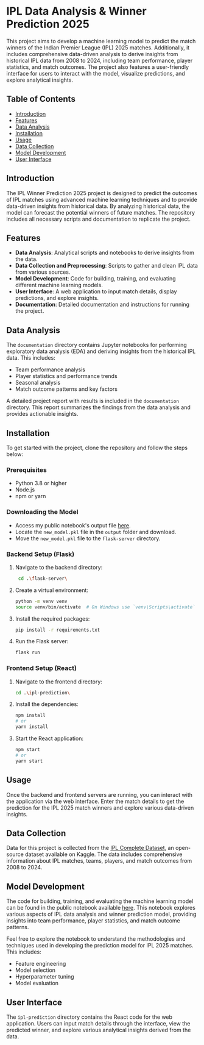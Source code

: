 # IPL Data Analysis & Winner Prediction 2025

This project aims to develop a machine learning model to predict the match winners of the Indian Premier League (IPL) 2025 matches. Additionally, it includes comprehensive data-driven analysis to derive insights from historical IPL data from 2008 to 2024, including team performance, player statistics, and match outcomes. The project also features a user-friendly interface for users to interact with the model, visualize predictions, and explore analytical insights.

## Table of Contents

- [Introduction](#introduction)
- [Features](#features)
- [Data Analysis](#data-analysis)
- [Installation](#installation)
- [Usage](#usage)
- [Data Collection](#data-collection)
- [Model Development](#model-development)
- [User Interface](#user-interface)

## Introduction

The IPL Winner Prediction 2025 project is designed to predict the outcomes of IPL matches using advanced machine learning techniques and to provide data-driven insights from historical data. By analyzing historical data, the model can forecast the potential winners of future matches. The repository includes all necessary scripts and documentation to replicate the project.

## Features

- **Data Analysis**: Analytical scripts and notebooks to derive insights from the data.
- **Data Collection and Preprocessing**: Scripts to gather and clean IPL data from various sources.
- **Model Development**: Code for building, training, and evaluating different machine learning models.
- **User Interface**: A web application to input match details, display predictions, and explore insights.
- **Documentation**: Detailed documentation and instructions for running the project.

## Data Analysis

The `documentation` directory contains Jupyter notebooks for performing exploratory data analysis (EDA) and deriving insights from the historical IPL data. This includes:

- Team performance analysis
- Player statistics and performance trends
- Seasonal analysis
- Match outcome patterns and key factors

A detailed project report with results is included in the `documentation` directory. This report summarizes the findings from the data analysis and provides actionable insights.

## Installation

To get started with the project, clone the repository and follow the steps below:

### Prerequisites

- Python 3.8 or higher
- Node.js
- npm or yarn

### Downloading the Model

- Access my public notebook's output file [here](https://www.kaggle.com/code/deshitha210173t/ipl-data-analysis-2025-winner-prediction-model/output).
- Locate the `new_model.pkl` file in the `output` folder and download.
- Move the `new_model.pkl` file to the `flask-server` directory.

### Backend Setup (Flask)

1. Navigate to the backend directory:
   ```sh
    cd .\flask-server\
    ```
   
3. Create a virtual environment:
    ```sh
    python -m venv venv
    source venv/bin/activate  # On Windows use `venv\Scripts\activate`
    ```

4. Install the required packages:
    ```sh
    pip install -r requirements.txt
    ```

5. Run the Flask server:
    ```sh
    flask run
    ```

### Frontend Setup (React)

1. Navigate to the frontend directory:
    ```sh
    cd .\ipl-prediction\
    ```

2. Install the dependencies:
    ```sh
    npm install
    # or
    yarn install
    ```

3. Start the React application:
    ```sh
    npm start
    # or
    yarn start
    ```

## Usage

Once the backend and frontend servers are running, you can interact with the application via the web interface. Enter the match details to get the prediction for the IPL 2025 match winners and explore various data-driven insights.

## Data Collection

Data for this project is collected from the [IPL Complete Dataset](https://www.kaggle.com/datasets/patrickb1912/ipl-complete-dataset-20082020), an open-source dataset available on Kaggle. The data includes comprehensive information about IPL matches, teams, players, and match outcomes from 2008 to 2024.

## Model Development

The code for building, training, and evaluating the machine learning model can be found in the public notebook available [here](https://www.kaggle.com/code/deshitha210173t/ipl-data-analysis-2025-winner-prediction-model). This notebook explores various aspects of IPL data analysis and winner prediction model, providing insights into team performance, player statistics, and match outcome patterns.

Feel free to explore the notebook to understand the methodologies and techniques used in developing the prediction model for IPL 2025 matches. This includes:
- Feature engineering
- Model selection
- Hyperparameter tuning
- Model evaluation

## User Interface

The `ipl-prediction` directory contains the React code for the web application. Users can input match details through the interface, view the predicted winner, and explore various analytical insights derived from the data.
